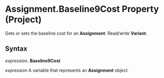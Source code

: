 
# Assignment.Baseline9Cost Property (Project)

Gets or sets the baseline cost for an  **Assignment**. Read/write **Variant**.


## Syntax

 _expression_. **Baseline9Cost**

 _expression_ A variable that represents an **Assignment** object.

